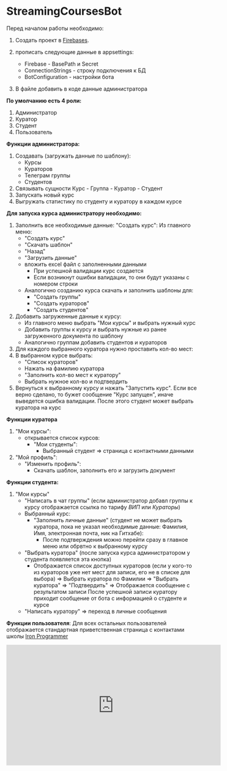 # StreamingCoursesBot
Перед началом работы необходимо:
1. Создать проект в [Firebases](https://console.firebase.google.com/).

2. прописать следующие данные в appsettings:
   - Firebase - BasePath и Secret
   - ConnectionStrings - строку подключения к БД
   - BotConfiguration - настройки бота

4. В файле добавить в коде данные администратора

**По умолчанию есть 4 роли:**
1. Администратор
2. Куратор
3. Студент
4. Пользователь
   
**Функции администратора:**
1. Создавать (загружать данные по шаблону):
   - Курсы
   - Кураторов
   - Телеграм группы
   - Студентов
2. Связывать сущности Курс - Группа - Куратор - Студент
3. Запускать новый курс
4. Выгружать статистику по студенту и куратору в каждом курсе

**Для запуска курса администратору необходимо:**
1. Заполнить все необходимые данные:
   "Создать курс":
   Из главного меню:
   - "Создать курс"
   - "Скачать шаблон"
   - "Назад"
   - "Загрузить данные"
   - вложить excel файл с заполненными данными
      - При успешной валидации курс создается
      - Если возникнут ошибки валидации, то они будут указаны с номером строки
   - Аналогично созданию курса скачать и заполнить шаблоны для:
      - "Создать группы"
      - "Создать кураторов"
      - "Создать студентов"
2. Добавить загруженные данные к курсу:
   - Из главного меню выбрать "Мои курсы" и выбрать нужный курс
   - Добавить группы к курсу и выбрать нужные из ранее загруженного документа по шаблону
   - Аналогично группам добавить студентов и кураторов
4. Для каждого выбранного куратора нужно проставить кол-во мест:
5. В выбранном курсе выбрать:
   - "Список кураторов"
   - Нажать на фамилию куратора
   - "Заполнить кол-во мест к куратору"
   - Выбрать нужное кол-во и подтвердить
6. Вернуться к выбранному курсу и нажать "Запустить курс". Если все верно сделано, то бужет сообщение "Курс запущен", иначе выведется ошибка валидации. После этого студент может выбрать куратора на курс

**Функции куратора**
1. "Мои курсы":
   - открывается список курсов:
     - "Мои студенты":
       - Выбранный студент => страница с контактными данными
2. "Мой профиль":
   - "Изменить профиль":
        - Скачать шаблон, заполнить его и загрузить документ

**Функции студента:**
1. "Мои курсы"
   - "Написать в чат группы" (если администратор добавл группы к курсу отображается ссылка по тарифу _ВИП_ или _Кураторы_)
   - Выбранный курс:
     - "Заполнить личные данные" (студент не может выбрать куратора, пока не указал необходимые данные: Фамилия, Имя, электронная почта, ник на Гитхабе):
       - После подтверждения можно перейти сразу в главное меню или обрвтно к выбранному курсу
   - "Выбрать куратора" (после запуска курса администратором у студента появляется эта кнопка)
     - Отображается список доступных кураторов (если у кого-то из кураторов уже нет мест для записи, его не в списке для выбора)
       => Выбрать куратора по Фамилии => "Выбрать куратора" => "Подтвердить" => Отображается сообщение с результатом записи
       После успешной записи куратору приходит сообщение от бота с информацией о студенте и курсе
   - "Написать куратору" => переход в личные сообщения

**Функции пользователя**:
Для всех остальных пользователей отображается стандартная приветственная страница с контактами школы [Iron Programmer](https://ironprogrammer.ru/) 

<iframe width="560" height="315" src="https://disk.yandex.ru/i/ydb0TV_EgBU_1g" frameborder="0" allowfullscreen>Видео</iframe>
